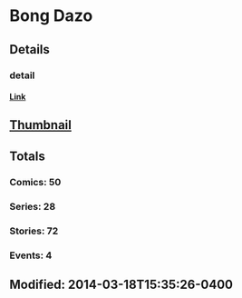 # Bong  Dazo 
## Details
### detail
#### [Link](http://marvel.com/comics/creators/1400/bong_dazo?utm_campaign=apiRef&utm_source=225578a89fc76f3d20fbffda5d17a88d)
## [Thumbnail](http://i.annihil.us/u/prod/marvel/i/mg/b/c0/4bb403d9dc43a.jpg)
## Totals
### Comics: 50
### Series: 28
### Stories: 72
### Events: 4
## Modified: 2014-03-18T15:35:26-0400